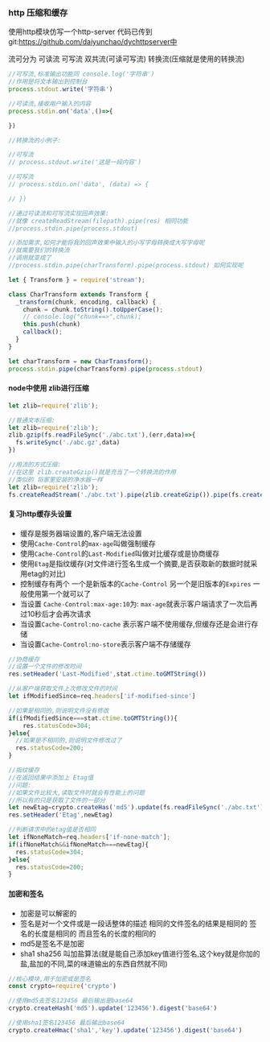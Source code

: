 ### http 压缩和缓存

使用http模块仿写一个http-server
代码已传到git:https://github.com/daiyunchao/dychttpserver中

流可分为 可读流 可写流 双共流(可读可写流) 转换流(压缩就是使用的转换流)

```javascript
//可写流,标准输出功能同 console.log('字符串')
//作用是将文本输出到控制台
process.stdout.write('字符串')

//可读流,接收用户输入的内容
process.stdin.on('data',()=>{

})

//转换流的小例子:

//可写流
// process.stdout.write('这是一段内容')

//可写流
// process.stdin.on('data', (data) => {

// })

//通过可读流和可写流实现回声效果:
//就像 createReadStream(filepath).pipe(res) 相同功能
//process.stdin.pipe(process.stdout)

//添加需求,如何才能将我的回声效果中输入的小写字母转换成大写字母呢
//就需要我们的转换流
//调用就变成了
//process.stdin.pipe(charTransform).pipe(process.stdout) 如何实现呢

let { Transform } = require('stream');

class CharTransform extends Transform {
  _transform(chunk, encoding, callback) {
    chunk = chunk.toString().toUpperCase();
    // console.log("chunk==>",chunk);
    this.push(chunk)
    callback();
  }
}

let charTransform = new CharTransform();
process.stdin.pipe(charTransform).pipe(process.stdout)

```

#### node中使用 zlib进行压缩
```javascript
let zlib=require('zlib');

//普通文本压缩:
let zlib=require('zlib');
zlib.gzip(fs.readFileSync('./abc.txt'),(err,data)=>{
  fs.writeSync('./abc.gz',data)
})

//用流的方式压缩:
//在这里 zlib.createGzip()就是充当了一个转换流的作用
//类似的 将家里安装的净水器一样
let zlib=require('zlib');
fs.createReadStream('./abc.txt').pipe(zlib.createGzip()).pipe(fs.createWriteStream('./abc.gz'));
```

#### 复习http缓存头设置
- 缓存是服务器端设置的,客户端无法设置
- 使用`Cache-Control`的`max-age`叫做强制缓存
- 使用`Cache-Control`的`Last-Modified`叫做对比缓存或是协商缓存
- 使用`Etag`是指纹缓存(对文件进行签名生成一个摘要,是否获取新的数据时就采用etag的对比)
- 控制缓存有两个 一个是新版本的`Cache-Control` 另一个是旧版本的`Expires` 一般使用第一个就可以了
- 当设置 `Cache-Control:max-age:10`为: `max-age`就表示客户端请求了一次后再过10秒后才会再次请求
- 当设置`Cache-Control:no-cache` 表示客户端不使用缓存,但缓存还是会进行存储
- 当设置`Cache-Control:no-store`表示客户端不存储缓存

```javascript
//协商缓存
//设置一个文件的修改时间
res.setHeader('Last-Modified',stat.ctime.toGMTString())

//从客户端获取文件上次修改文件的时间
let ifModifiedSince=req.headers['if-modified-since']

//如果是相同的,则说明文件没有修改
if(ifModifiedSince===stat.ctime.toGMTString()){
    res.statusCode=304;
}else{
  //如果是不相同的,则说明文件修改过了
  res.statusCode=200;
}

```

```javascript
//指纹缓存
//在返回结果中添加上 Etag值
//问题:
//如果文件比较大,读取文件时就会有性能上的问题
//所以有的只是获取了文件的一部分
let newEtag=crypto.createHas('md5').update(fs.readFileSync('./abc.txt')).digest('base64')
res.setHeader('Etag',newEtag)

//判断请求中的etag值是否相同
let ifNoneMatch=req.headers['if-none-match'];
if(ifNoneMatch&&ifNoneMatch===newEtag){
  res.statusCode=304;
}else{
  res.statusCode=200;
}
```

#### 加密和签名
- 加密是可以解密的
- 签名是对一个文件或是一段话整体的描述 相同的文件签名的结果是相同的 签名的长度是相同的 而且签名的长度的相同的
- md5是签名不是加密
- sha1 sha256 叫加盐算法(就是能自己添加key值进行签名,这个key就是你加的盐,盐加的不同,菜的味道输出的东西自然就不同)

```javascript
//核心模块,用于加密或是签名
const crypto=require('crypto')

//使用md5去签名123456 最后输出是base64
crypto.createHash('md5').update('123456').digest('base64')

//使用sha1签名123456 最后输出base64
crypto.createHmac('sha1','key').update('123456').digest('base64')

```